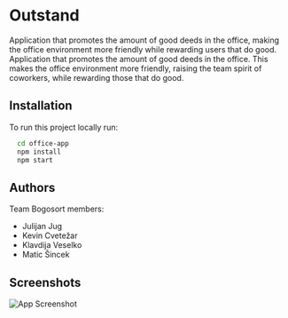 # Outstand

Application that promotes the amount of good deeds in the office, making the office environment more friendly while rewarding users that do good.
Application that promotes the amount of good deeds in the office. This makes the office environment more friendly, raising the team spirit of coworkers, while rewarding those that do good.

## Installation

To run this project locally run:

```bash
  cd office-app
  npm install
  npm start
```

## Authors

Team Bogosort members:

- Julijan Jug
- Kevin Cvetežar
- Klavdija Veselko
- Matic Šincek

## Screenshots

![App Screenshot](https://i.imgur.com/K3SnHsr.png)
